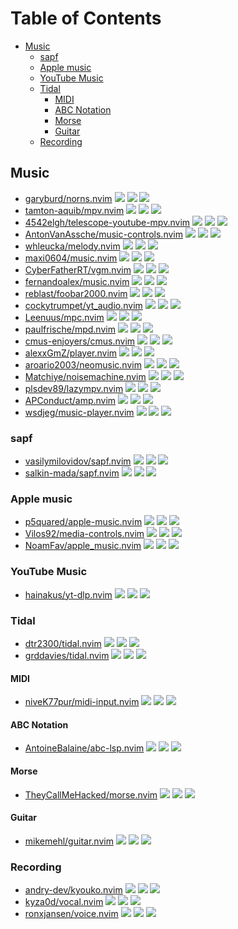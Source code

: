 # Table of Contents

<!-- toc -->

- [Music](#music)
  * [sapf](#sapf)
  * [Apple music](#apple-music)
  * [YouTube Music](#youtube-music)
  * [Tidal](#tidal)
    + [MIDI](#midi)
    + [ABC Notation](#abc-notation)
    + [Morse](#morse)
    + [Guitar](#guitar)
  * [Recording](#recording)

<!-- tocstop -->

## Music

- [garyburd/norns.nvim](https://github.com/garyburd/norns.nvim) ![](https://img.shields.io/github/stars/garyburd/norns.nvim) ![](https://img.shields.io/github/last-commit/garyburd/norns.nvim) ![](https://img.shields.io/github/commit-activity/y/garyburd/norns.nvim)
- [tamton-aquib/mpv.nvim](https://github.com/tamton-aquib/mpv.nvim) ![](https://img.shields.io/github/stars/tamton-aquib/mpv.nvim) ![](https://img.shields.io/github/last-commit/tamton-aquib/mpv.nvim) ![](https://img.shields.io/github/commit-activity/y/tamton-aquib/mpv.nvim)
- [4542elgh/telescope-youtube-mpv.nvim](https://github.com/4542elgh/telescope-youtube-mpv.nvim) ![](https://img.shields.io/github/stars/4542elgh/telescope-youtube-mpv.nvim) ![](https://img.shields.io/github/last-commit/4542elgh/telescope-youtube-mpv.nvim) ![](https://img.shields.io/github/commit-activity/y/4542elgh/telescope-youtube-mpv.nvim)
- [AntonVanAssche/music-controls.nvim](https://github.com/AntonVanAssche/music-controls.nvim) ![](https://img.shields.io/github/stars/AntonVanAssche/music-controls.nvim) ![](https://img.shields.io/github/last-commit/AntonVanAssche/music-controls.nvim) ![](https://img.shields.io/github/commit-activity/y/AntonVanAssche/music-controls.nvim)
- [whleucka/melody.nvim](https://github.com/whleucka/melody.nvim) ![](https://img.shields.io/github/stars/whleucka/melody.nvim) ![](https://img.shields.io/github/last-commit/whleucka/melody.nvim) ![](https://img.shields.io/github/commit-activity/y/whleucka/melody.nvim)
- [maxi0604/music.nvim](https://github.com/maxi0604/music.nvim) ![](https://img.shields.io/github/stars/maxi0604/music.nvim) ![](https://img.shields.io/github/last-commit/maxi0604/music.nvim) ![](https://img.shields.io/github/commit-activity/y/maxi0604/music.nvim)
- [CyberFatherRT/vgm.nvim](https://github.com/CyberFatherRT/vgm.nvim) ![](https://img.shields.io/github/stars/CyberFatherRT/vgm.nvim) ![](https://img.shields.io/github/last-commit/CyberFatherRT/vgm.nvim) ![](https://img.shields.io/github/commit-activity/y/CyberFatherRT/vgm.nvim)
- [fernandoalex/music.nvim](https://github.com/fernandoalex/music.nvim) ![](https://img.shields.io/github/stars/fernandoalex/music.nvim) ![](https://img.shields.io/github/last-commit/fernandoalex/music.nvim) ![](https://img.shields.io/github/commit-activity/y/fernandoalex/music.nvim)
- [reblast/foobar2000.nvim](https://github.com/reblast/foobar2000.nvim) ![](https://img.shields.io/github/stars/reblast/foobar2000.nvim) ![](https://img.shields.io/github/last-commit/reblast/foobar2000.nvim) ![](https://img.shields.io/github/commit-activity/y/reblast/foobar2000.nvim)
- [cockytrumpet/yt_audio.nvim](https://github.com/cockytrumpet/yt_audio.nvim) ![](https://img.shields.io/github/stars/cockytrumpet/yt_audio.nvim) ![](https://img.shields.io/github/last-commit/cockytrumpet/yt_audio.nvim) ![](https://img.shields.io/github/commit-activity/y/cockytrumpet/yt_audio.nvim)
- [Leenuus/mpc.nvim](https://github.com/Leenuus/mpc.nvim) ![](https://img.shields.io/github/stars/Leenuus/mpc.nvim) ![](https://img.shields.io/github/last-commit/Leenuus/mpc.nvim) ![](https://img.shields.io/github/commit-activity/y/Leenuus/mpc.nvim)
- [paulfrische/mpd.nvim](https://github.com/paulfrische/mpd.nvim) ![](https://img.shields.io/github/stars/paulfrische/mpd.nvim) ![](https://img.shields.io/github/last-commit/paulfrische/mpd.nvim) ![](https://img.shields.io/github/commit-activity/y/paulfrische/mpd.nvim)
- [cmus-enjoyers/cmus.nvim](https://github.com/cmus-enjoyers/cmus.nvim) ![](https://img.shields.io/github/stars/cmus-enjoyers/cmus.nvim) ![](https://img.shields.io/github/last-commit/cmus-enjoyers/cmus.nvim) ![](https://img.shields.io/github/commit-activity/y/cmus-enjoyers/cmus.nvim)
- [alexxGmZ/player.nvim](https://github.com/alexxGmZ/player.nvim) ![](https://img.shields.io/github/stars/alexxGmZ/player.nvim) ![](https://img.shields.io/github/last-commit/alexxGmZ/player.nvim) ![](https://img.shields.io/github/commit-activity/y/alexxGmZ/player.nvim)
- [aroario2003/neomusic.nvim](https://github.com/aroario2003/neomusic.nvim) ![](https://img.shields.io/github/stars/aroario2003/neomusic.nvim) ![](https://img.shields.io/github/last-commit/aroario2003/neomusic.nvim) ![](https://img.shields.io/github/commit-activity/y/aroario2003/neomusic.nvim)
- [Matchiye/noisemachine.nvim](https://github.com/Matchiye/noisemachine.nvim) ![](https://img.shields.io/github/stars/Matchiye/noisemachine.nvim) ![](https://img.shields.io/github/last-commit/Matchiye/noisemachine.nvim) ![](https://img.shields.io/github/commit-activity/y/Matchiye/noisemachine.nvim)
- [plsdev89/lazympv.nvim](https://github.com/plsdev89/lazympv.nvim) ![](https://img.shields.io/github/stars/plsdev89/lazympv.nvim) ![](https://img.shields.io/github/last-commit/plsdev89/lazympv.nvim) ![](https://img.shields.io/github/commit-activity/y/plsdev89/lazympv.nvim)
- [APConduct/amp.nvim](https://github.com/APConduct/amp.nvim) ![](https://img.shields.io/github/stars/APConduct/amp.nvim) ![](https://img.shields.io/github/last-commit/APConduct/amp.nvim) ![](https://img.shields.io/github/commit-activity/y/APConduct/amp.nvim)
- [wsdjeg/music-player.nvim](https://github.com/wsdjeg/music-player.nvim) ![](https://img.shields.io/github/stars/wsdjeg/music-player.nvim) ![](https://img.shields.io/github/last-commit/wsdjeg/music-player.nvim) ![](https://img.shields.io/github/commit-activity/y/wsdjeg/music-player.nvim)

### sapf

- [vasilymilovidov/sapf.nvim](https://github.com/vasilymilovidov/sapf.nvim) ![](https://img.shields.io/github/stars/vasilymilovidov/sapf.nvim) ![](https://img.shields.io/github/last-commit/vasilymilovidov/sapf.nvim) ![](https://img.shields.io/github/commit-activity/y/vasilymilovidov/sapf.nvim)
- [salkin-mada/sapf.nvim](https://github.com/salkin-mada/sapf.nvim) ![](https://img.shields.io/github/stars/salkin-mada/sapf.nvim) ![](https://img.shields.io/github/last-commit/salkin-mada/sapf.nvim) ![](https://img.shields.io/github/commit-activity/y/salkin-mada/sapf.nvim)

### Apple music

- [p5quared/apple-music.nvim](https://github.com/p5quared/apple-music.nvim) ![](https://img.shields.io/github/stars/p5quared/apple-music.nvim) ![](https://img.shields.io/github/last-commit/p5quared/apple-music.nvim) ![](https://img.shields.io/github/commit-activity/y/p5quared/apple-music.nvim)
- [Vilos92/media-controls.nvim](https://github.com/Vilos92/media-controls.nvim) ![](https://img.shields.io/github/stars/Vilos92/media-controls.nvim) ![](https://img.shields.io/github/last-commit/Vilos92/media-controls.nvim) ![](https://img.shields.io/github/commit-activity/y/Vilos92/media-controls.nvim)
- [NoamFav/apple_music.nvim](https://github.com/NoamFav/apple_music.nvim) ![](https://img.shields.io/github/stars/NoamFav/apple_music.nvim) ![](https://img.shields.io/github/last-commit/NoamFav/apple_music.nvim) ![](https://img.shields.io/github/commit-activity/y/NoamFav/apple_music.nvim)

### YouTube Music

- [hainakus/yt-dlp.nvim](https://github.com/hainakus/yt-dlp.nvim) ![](https://img.shields.io/github/stars/hainakus/yt-dlp.nvim) ![](https://img.shields.io/github/last-commit/hainakus/yt-dlp.nvim) ![](https://img.shields.io/github/commit-activity/y/hainakus/yt-dlp.nvim)

### Tidal

- [dtr2300/tidal.nvim](https://github.com/dtr2300/tidal.nvim) ![](https://img.shields.io/github/stars/dtr2300/tidal.nvim) ![](https://img.shields.io/github/last-commit/dtr2300/tidal.nvim) ![](https://img.shields.io/github/commit-activity/y/dtr2300/tidal.nvim)
- [grddavies/tidal.nvim](https://github.com/grddavies/tidal.nvim) ![](https://img.shields.io/github/stars/grddavies/tidal.nvim) ![](https://img.shields.io/github/last-commit/grddavies/tidal.nvim) ![](https://img.shields.io/github/commit-activity/y/grddavies/tidal.nvim)

#### MIDI

- [niveK77pur/midi-input.nvim](https://github.com/niveK77pur/midi-input.nvim) ![](https://img.shields.io/github/stars/niveK77pur/midi-input.nvim) ![](https://img.shields.io/github/last-commit/niveK77pur/midi-input.nvim) ![](https://img.shields.io/github/commit-activity/y/niveK77pur/midi-input.nvim)

#### ABC Notation

- [AntoineBalaine/abc-lsp.nvim](https://github.com/AntoineBalaine/abc-lsp.nvim) ![](https://img.shields.io/github/stars/AntoineBalaine/abc-lsp.nvim) ![](https://img.shields.io/github/last-commit/AntoineBalaine/abc-lsp.nvim) ![](https://img.shields.io/github/commit-activity/y/AntoineBalaine/abc-lsp.nvim)

#### Morse

- [TheyCallMeHacked/morse.nvim](https://github.com/TheyCallMeHacked/morse.nvim) ![](https://img.shields.io/github/stars/TheyCallMeHacked/morse.nvim) ![](https://img.shields.io/github/last-commit/TheyCallMeHacked/morse.nvim) ![](https://img.shields.io/github/commit-activity/y/TheyCallMeHacked/morse.nvim)

#### Guitar

- [mikemehl/guitar.nvim](https://github.com/mikemehl/guitar.nvim) ![](https://img.shields.io/github/stars/mikemehl/guitar.nvim) ![](https://img.shields.io/github/last-commit/mikemehl/guitar.nvim) ![](https://img.shields.io/github/commit-activity/y/mikemehl/guitar.nvim)

### Recording

- [andry-dev/kyouko.nvim](https://github.com/andry-dev/kyouko.nvim) ![](https://img.shields.io/github/stars/andry-dev/kyouko.nvim) ![](https://img.shields.io/github/last-commit/andry-dev/kyouko.nvim) ![](https://img.shields.io/github/commit-activity/y/andry-dev/kyouko.nvim)
- [kyza0d/vocal.nvim](https://github.com/kyza0d/vocal.nvim) ![](https://img.shields.io/github/stars/kyza0d/vocal.nvim) ![](https://img.shields.io/github/last-commit/kyza0d/vocal.nvim) ![](https://img.shields.io/github/commit-activity/y/kyza0d/vocal.nvim)
- [ronxjansen/voice.nvim](https://github.com/ronxjansen/voice.nvim) ![](https://img.shields.io/github/stars/ronxjansen/voice.nvim) ![](https://img.shields.io/github/last-commit/ronxjansen/voice.nvim) ![](https://img.shields.io/github/commit-activity/y/ronxjansen/voice.nvim)
